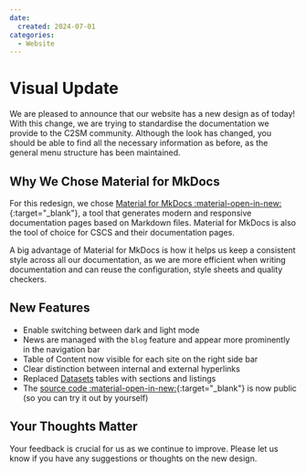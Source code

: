 ```yaml
---
date:
  created: 2024-07-01
categories:
  - Website
---
```


# Visual Update

We are pleased to announce that our website has a new design as of today! With this change, we are trying to standardise the documentation we provide to the C2SM community.  Although the look has changed, you should be able to find all the necessary information as before, as the general menu structure has been maintained.

<!-- more -->

## Why We Chose Material for MkDocs

For this redesign, we chose [Material for MkDocs :material-open-in-new:](https://squidfunk.github.io/mkdocs-material/){:target="_blank"}, a tool that generates modern and responsive documentation pages based on Markdown files. Material for MkDocs is also the tool of choice for CSCS and their documentation pages.

A big advantage of Material for MkDocs is how it helps us keep a consistent style across all our documentation, as we are more efficient when writing documentation and can reuse the configuration, style sheets and quality checkers.

## New Features

- Enable switching between dark and light mode
- News are managed with the `blog` feature and appear more prominently in the navigation bar
- Table of Content now visible for each site on the right side bar
- Clear distinction between internal and external hyperlinks
- Replaced [Datasets](../../datasets/climate_model_data.md) tables with sections and listings
- The [source code :material-open-in-new:](https://github.com/C2SM/c2sm.github.io){:target="_blank"} is now public (so you can try it out by yourself)

## Your Thoughts Matter

Your feedback is crucial for us as we continue to improve. Please let us know if you have any suggestions or thoughts on the new design.
